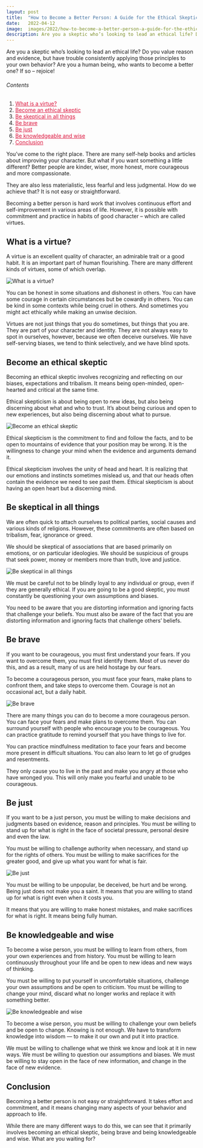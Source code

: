 ```yaml
---
layout: post
title:  "How to Become a Better Person: A Guide for the Ethical Skeptic"
date:   2022-04-12
image:  images/2022/how-to-become-a-better-person-a-guide-for-the-ethical-skeptic.jpg
description: Are you a skeptic who’s looking to lead an ethical life? Do you value reason and evidence, but have trouble consistently applying those principles to your own behavior? Are you a human being, who wants to become a better one? If so – rejoice!
---
```



Are you a skeptic who’s looking to lead an ethical life? Do you value reason and evidence, but have trouble consistently applying those principles to your own behavior? Are you a human being, who wants to become a better one? If so – rejoice!

<h6>Contents</h6>

<ol>
  <li><a href="#go1" style="color: #DC143C"> What is a virtue? </a></li>
  <li><a href="#go2" style="color: #DC143C"> Become an ethical skeptic </a></li>
  <li><a href="#go3" style="color: #DC143C"> Be skeptical in all things </a></li>
  <li><a href="#go4" style="color: #DC143C"> Be brave </a></li>
  <li><a href="#go5" style="color: #DC143C"> Be just </a></li>
  <li><a href="#go6" style="color: #DC143C"> Be knowledgeable and wise </a></li>
  <li><a href="#go7" style="color: #DC143C"> Conclusion </a></li>
</ol> 

You’ve come to the right place. There are many self-help books and articles about improving your character. But what if you want something a little different? Better people are kinder, wiser, more honest, more courageous and more compassionate.

They are also less materialistic, less fearful and less judgmental. How do we achieve that? It is not easy or straightforward.

Becoming a better person is hard work that involves continuous effort and self-improvement in various areas of life. However, it is possible with commitment and practice in habits of good character – which are called virtues.

<a id="go1"> </a>
## What is a virtue? ##

A virtue is an excellent quality of character, an admirable trait or a good habit. It is an important part of human flourishing. There are many different kinds of virtues, some of which overlap.

![What is a virtue?](/images/2022/04/12/what-is-a-virtue.jpg)

You can be honest in some situations and dishonest in others. You can have some courage in certain circumstances but be cowardly in others. You can be kind in some contexts while being cruel in others. And sometimes you might act ethically while making an unwise decision.

Virtues are not just things that you do sometimes, but things that you are. They are part of your character and identity. They are not always easy to spot in ourselves, however, because we often deceive ourselves. We have self-serving biases, we tend to think selectively, and we have blind spots.

<a id="go2"> </a>
## Become an ethical skeptic ##

Becoming an ethical skeptic involves recognizing and reflecting on our biases, expectations and tribalism. It means being open-minded, open-hearted and critical at the same time.

Ethical skepticism is about being open to new ideas, but also being discerning about what and who to trust. It’s about being curious and open to new experiences, but also being discerning about what to pursue.

![Become an ethical skeptic](/images/2022/04/12/become-an-ethical-skeptic.jpg)

Ethical skepticism is the commitment to find and follow the facts, and to be open to mountains of evidence that your position may be wrong. It is the willingness to change your mind when the evidence and arguments demand it.

Ethical skepticism involves the unity of head and heart. It is realizing that our emotions and instincts sometimes mislead us, and that our heads often contain the evidence we need to see past them. Ethical skepticism is about having an open heart but a discerning mind.

<a id="go3"> </a>
## Be skeptical in all things ##

We are often quick to attach ourselves to political parties, social causes and various kinds of religions. However, these commitments are often based on tribalism, fear, ignorance or greed.

We should be skeptical of associations that are based primarily on emotions, or on particular ideologies. We should be suspicious of groups that seek power, money or members more than truth, love and justice.

![Be skeptical in all things](/images/2022/04/12/be-skeptical-in-all-things.jpg)

We must be careful not to be blindly loyal to any individual or group, even if they are generally ethical. If you are going to be a good skeptic, you must constantly be questioning your own assumptions and biases.

You need to be aware that you are distorting information and ignoring facts that challenge your beliefs. You must also be aware of the fact that you are distorting information and ignoring facts that challenge others’ beliefs.

<a id="go4"> </a>
## Be brave ##

If you want to be courageous, you must first understand your fears. If you want to overcome them, you must first identify them. Most of us never do this, and as a result, many of us are held hostage by our fears.

To become a courageous person, you must face your fears, make plans to confront them, and take steps to overcome them. Courage is not an occasional act, but a daily habit.

![Be brave](/images/2022/04/12/be-brave.jpg)

There are many things you can do to become a more courageous person. You can face your fears and make plans to overcome them. You can surround yourself with people who encourage you to be courageous. You can practice gratitude to remind yourself that you have things to live for.

You can practice mindfulness meditation to face your fears and become more present in difficult situations. You can also learn to let go of grudges and resentments.

They only cause you to live in the past and make you angry at those who have wronged you. This will only make you fearful and unable to be courageous.

<a id="go5"> </a>
## Be just ##

If you want to be a just person, you must be willing to make decisions and judgments based on evidence, reason and principles. You must be willing to stand up for what is right in the face of societal pressure, personal desire and even the law.

You must be willing to challenge authority when necessary, and stand up for the rights of others. You must be willing to make sacrifices for the greater good, and give up what you want for what is fair.

![Be just](/images/2022/04/12/be-just.jpg)

You must be willing to be unpopular, be deceived, be hurt and be wrong. Being just does not make you a saint. It means that you are willing to stand up for what is right even when it costs you.

It means that you are willing to make honest mistakes, and make sacrifices for what is right. It means being fully human.

<a id="go6"> </a>
## Be knowledgeable and wise ##

To become a wise person, you must be willing to learn from others, from your own experiences and from history. You must be willing to learn continuously throughout your life and be open to new ideas and new ways of thinking.

You must be willing to put yourself in uncomfortable situations, challenge your own assumptions and be open to criticism. You must be willing to change your mind, discard what no longer works and replace it with something better.

![Be knowledgeable and wise](/images/2022/04/12/be-knowledgeable-and-wise.jpg)

To become a wise person, you must be willing to challenge your own beliefs and be open to change. Knowing is not enough. We have to transform knowledge into wisdom — to make it our own and put it into practice.

We must be willing to challenge what we think we know and look at it in new ways. We must be willing to question our assumptions and biases. We must be willing to stay open in the face of new information, and change in the face of new evidence.

<a id="go7"> </a>
## Conclusion ##

Becoming a better person is not easy or straightforward. It takes effort and commitment, and it means changing many aspects of your behavior and approach to life.

While there are many different ways to do this, we can see that it primarily involves becoming an ethical skeptic, being brave and being knowledgeable and wise. What are you waiting for?
